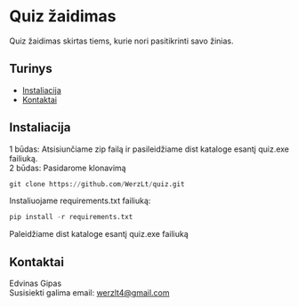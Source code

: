 # Quiz žaidimas

Quiz žaidimas skirtas tiems, kurie nori pasitikrinti savo žinias.

## Turinys

- [Instaliacija](#instaliacija)
- [Kontaktai](#kontaktai)

## Instaliacija
1 būdas: Atsisiunčiame zip failą ir pasileidžiame dist kataloge esantį quiz.exe failiuką.  
2 būdas: Pasidarome klonavimą  
```python
git clone https://github.com/WerzLt/quiz.git
```

Instaliuojame requirements.txt failiuką:  
```python
pip install -r requirements.txt
```

Paleidžiame dist kataloge esantį quiz.exe failiuką  

## Kontaktai
Edvinas Gipas  
Susisiekti galima email: werzlt4@gmail.com
